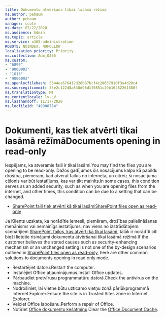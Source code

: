 ```yaml
---
title: Dokumentu atvēršana tikai lasāmā režīmā
ms.author: pebaum
author: pebaum
manager: scotv
ms.date: 07/22/2020
ms.audience: Admin
ms.topic: article
ms.service: o365-administration
ROBOTS: NOINDEX, NOFOLLOW
localization_priority: Priority
ms.collection: Adm_O365
ms.custom:
- "6896"
- "9000093"
- "1613"
- "9000093"
ms.openlocfilehash: 5544ea676412d26b87bcf4c20637910f3a4d20c4
ms.sourcegitcommit: 35e2c122d8a838d98d1f0851c29b16282261580f
ms.translationtype: MT
ms.contentlocale: lv-LV
ms.lasthandoff: 11/17/2020
ms.locfileid: "49088754"
---
```

# <a name="documents-opening-in-read-only"></a><span data-ttu-id="2bf94-102">Dokumenti, kas tiek atvērti tikai lasāmā režīmā</span><span class="sxs-lookup"><span data-stu-id="2bf94-102">Documents opening in read-only</span></span>

<span data-ttu-id="2bf94-103">Iespējams, ka atveramie faili ir tikai lasāmi.</span><span class="sxs-lookup"><span data-stu-id="2bf94-103">You may find the files you are opening to be read-only.</span></span> <span data-ttu-id="2bf94-104">Dažos gadījumos šis nosacījums kalpo kā papildu drošība, piemēram, kad atverat failus no interneta, un citreiz šī nosacījuma cēlonis var būt iestatījums, kas var tikt mainīts.</span><span class="sxs-lookup"><span data-stu-id="2bf94-104">In some cases, this condition serves as an added security, such as when you are opening files from the internet, and other times, this condition can be due to a setting that can be changed.</span></span>

- [<span data-ttu-id="2bf94-105">SharePoint faili tiek atvērti kā tikai lasāmi</span><span class="sxs-lookup"><span data-stu-id="2bf94-105">SharePoint files open as read-only</span></span>](https://docs.microsoft.com/sharepoint/troubleshoot/lists-and-libraries/files-open-as-read-only-and-cannot-check-in-or-out)

<span data-ttu-id="2bf94-106">Ja Klients uzskata, ka norādītie iemesli, piemēram, drošības palielināšanas mehānisms vai nemainīgs iestatījums, nav viens no izstrādātajiem scenārijiem [SharePoint failos, kas atvērti kā tikai lasāmi](https://docs.microsoft.com/sharepoint/troubleshoot/lists-and-libraries/files-open-as-read-only-and-cannot-check-in-or-out), tālāk ir norādīti citi bieži lietotie risinājumi dokumentu atvēršanai tikai lasāmā režīmā.</span><span class="sxs-lookup"><span data-stu-id="2bf94-106">If the customer believes the stated causes such as security-enhancing mechanism or an unchanged setting is not one of the by-design scenarios outlined in [SharePoint files open as read-only](https://docs.microsoft.com/sharepoint/troubleshoot/lists-and-libraries/files-open-as-read-only-and-cannot-check-in-or-out), here are other common solutions to documents opening in read only mode.</span></span>

- <span data-ttu-id="2bf94-107">Restartējiet datoru.</span><span class="sxs-lookup"><span data-stu-id="2bf94-107">Restart the computer.</span></span>
- <span data-ttu-id="2bf94-108">Instalējiet Office atjauninājumus.</span><span class="sxs-lookup"><span data-stu-id="2bf94-108">Install Office updates.</span></span>
- <span data-ttu-id="2bf94-109">Pārbaudiet pretvīrusu programmatūru datorā.</span><span class="sxs-lookup"><span data-stu-id="2bf94-109">Check the antivirus on the machine.</span></span>
- <span data-ttu-id="2bf94-110">Nodrošiniet, lai vietne būtu uzticamo vietņu zonā pārlūkprogrammā Internet Explorer.</span><span class="sxs-lookup"><span data-stu-id="2bf94-110">Ensure the site is in Trusted Sites zone in Internet Explorer.</span></span>
- <span data-ttu-id="2bf94-111">Veiciet Office labošanu.</span><span class="sxs-lookup"><span data-stu-id="2bf94-111">Perform a repair of Office.</span></span>
- <span data-ttu-id="2bf94-112">Notīriet [Office dokumentu kešatmiņu](https://support.microsoft.com/office/delete-your-office-document-cache-b1d3765e-d71b-4bb8-99ca-acd22c42995d?ui=en-us&rs=en-us&ad=us).</span><span class="sxs-lookup"><span data-stu-id="2bf94-112">Clear the [Office Document Cache](https://support.microsoft.com/office/delete-your-office-document-cache-b1d3765e-d71b-4bb8-99ca-acd22c42995d?ui=en-us&rs=en-us&ad=us).</span></span>


